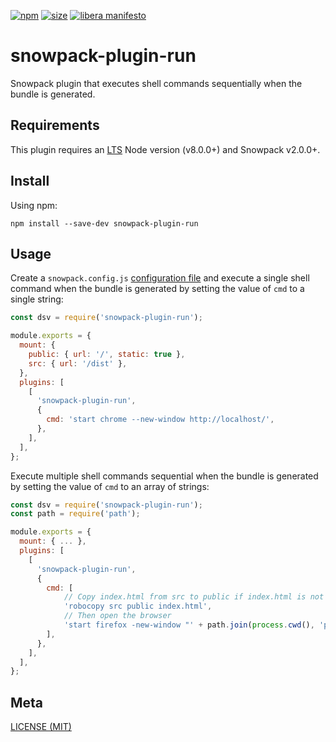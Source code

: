 [npm]: https://img.shields.io/npm/v/snowpack-plugin-run
[npm-url]: https://www.npmjs.com/package/snowpack-plugin-run
[size]: https://packagephobia.now.sh/badge?p=snowpack-plugin-run
[size-url]: https://packagephobia.now.sh/result?p=snowpack-plugin-run

[![npm][npm]][npm-url]
[![size][size]][size-url]
[![libera manifesto](https://img.shields.io/badge/libera-manifesto-lightgrey.svg)](https://liberamanifesto.com)

# snowpack-plugin-run

Snowpack plugin that executes shell commands sequentially when the bundle is generated.

## Requirements

This plugin requires an [LTS](https://github.com/nodejs/Release) Node version (v8.0.0+) and Snowpack v2.0.0+.

## Install

Using npm:

```console
npm install --save-dev snowpack-plugin-run
```

## Usage

Create a `snowpack.config.js` [configuration file](https://www.snowpack.dev/reference/configuration) and execute a single shell command when the bundle is generated by setting the value of `cmd` to a single string:

```js
const dsv = require('snowpack-plugin-run');

module.exports = {
  mount: {
    public: { url: '/', static: true },
    src: { url: '/dist' },
  },
  plugins: [
    [
      'snowpack-plugin-run',
      {
        cmd: 'start chrome --new-window http://localhost/',
      },
    ],
  ],
};
```

Execute multiple shell commands sequential when the bundle is generated by setting the value of `cmd` to an array of strings:

```js
const dsv = require('snowpack-plugin-run');
const path = require('path');

module.exports = {
  mount: { ... },
  plugins: [
    [
      'snowpack-plugin-run',
      {
        cmd: [
            // Copy index.html from src to public if index.html is not modified
            'robocopy src public index.html',
            // Then open the browser
            'start firefox -new-window "' + path.join(process.cwd(), 'public', 'index.html') + '"'
        ],
      },
    ],
  ],
};
```

## Meta

[LICENSE (MIT)](./LICENSE.md)
